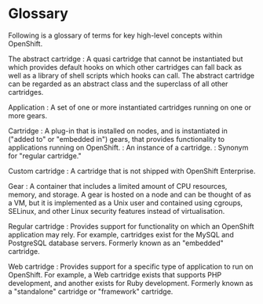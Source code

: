 Glossary
========

Following is a glossary of terms for key high-level concepts within
OpenShift.

The abstract cartridge
: A quasi cartridge that cannot be instantiated but which provides default hooks on which other cartridges can fall back as well as a library of shell scripts which hooks can call.  The abstract cartridge can be regarded as an abstract class and the superclass of all other cartridges.

Application
: A set of one or more instantiated cartridges running on one or more gears.

Cartridge
: A plug-in that is installed on nodes, and is instantiated in ("added to" or "embedded in") gears, that provides functionality to applications running on OpenShift.
: An instance of a cartridge.
: Synonym for "regular cartridge."

Custom cartridge
: A cartridge that is not shipped with OpenShift Enterprise.

Gear
: A container that includes a limited amount of CPU resources, memory, and
storage.  A gear is hosted on a node and can be thought of as a VM, but it is
implemented as a Unix user and contained using cgroups, SELinux, and other Linux
security features instead of virtualisation.

Regular cartridge
: Provides support for functionality on which an OpenShift application may rely.
For example, cartridges exist for the MySQL and PostgreSQL database servers.
Formerly known as an "embedded" cartridge.

Web cartridge
: Provides support for a specific type of application to run on OpenShift.
For example, a Web cartridge exists that supports PHP development, and another
exists for Ruby development.  Formerly known as a "standalone" cartridge or
"framework" cartridge.
